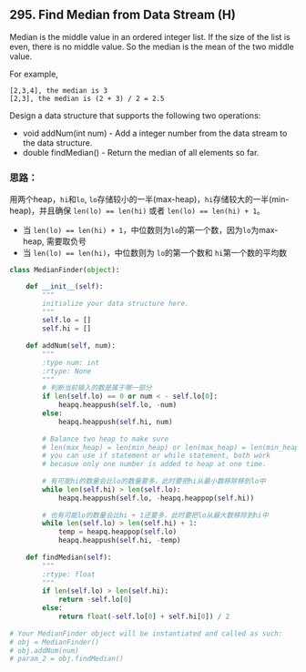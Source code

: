## 295. Find Median from Data Stream (H)

Median is the middle value in an ordered integer list. If the size of the list is even, there is no middle value. So the median is the mean of the two middle value.

For example,

```
[2,3,4], the median is 3
[2,3], the median is (2 + 3) / 2 = 2.5
```

Design a data structure that supports the following two operations:

- void addNum(int num) - Add a integer number from the data stream to the data structure.
- double findMedian() - Return the median of all elements so far.

### 思路：

用两个heap，`hi`和`lo`,  `lo`存储较小的一半(max-heap)，`hi`存储较大的一半(min-heap)，并且确保 `len(lo) == len(hi)` 或者 `len(lo) == len(hi) + 1`。

* 当 `len(lo) == len(hi) + 1`，中位数则为`lo`的第一个数，因为`lo`为max-heap, 需要取负号
* 当 `len(lo) == len(hi)`，中位数则为 `lo`的第一个数和 `hi`第一个数的平均数

```python
class MedianFinder(object):

    def __init__(self):
        """
        initialize your data structure here.
        """
        self.lo = []
        self.hi = []
        
    def addNum(self, num):
        """
        :type num: int
        :rtype: None
        """
        # 判断当前输入的数是属于哪一部分
        if len(self.lo) == 0 or num < - self.lo[0]:
            heapq.heappush(self.lo, -num)
        else:
            heapq.heappush(self.hi, num)
        
        # Balance two heap to make sure  
        # len(max_heap) = len(min_heap) or len(max_heap) = len(min_heap) + 1
        # you can use if statement or while statement, both work
        # becasue only one number is added to heap at one time.
        
        # 有可能hi的数量会比lo的数量要多，此时要把hi从最小数移除移到lo中
        while len(self.hi) > len(self.lo):
            heapq.heappush(self.lo, -heapq.heappop(self.hi))
        
        # 也有可能lo的数量会比hi + 1还要多，此时要把lo从最大数移除到hi中
        while len(self.lo) > len(self.hi) + 1:
            temp = heapq.heappop(self.lo)
            heapq.heappush(self.hi, -temp)
        
    def findMedian(self):
        """
        :rtype: float
        """
        if len(self.lo) > len(self.hi):
            return -self.lo[0]
        else:
            return float(-self.lo[0] + self.hi[0]) / 2
        
# Your MedianFinder object will be instantiated and called as such:
# obj = MedianFinder()
# obj.addNum(num)
# param_2 = obj.findMedian()
```

